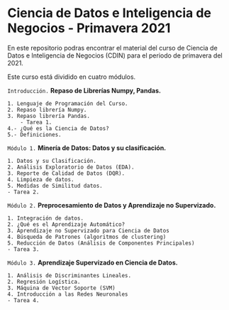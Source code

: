 # Ciencia de Datos e Inteligencia de Negocios - Primavera 2021
En este repositorio podras encontrar el material del curso de Ciencia de Datos e Inteligencia de Negocios (CDIN) para el periodo de primavera del 2021.

Este curso está dividido en cuatro módulos. 

`Introducción.` **Repaso de Librerías Numpy, Pandas.**

    1. Lenguaje de Programación del Curso.
    2. Repaso librería Numpy.
    3. Repaso librería Pandas.
        - Tarea 1.
    4.- ¿Qué es la Ciencia de Datos?
    5.- Definiciones.
    
`Módulo 1.` **Minería de Datos: Datos y su clasificación.**

    1. Datos y su Clasificación.
    2. Análisis Exploratorio de Datos (EDA).
    3. Reporte de Calidad de Datos (DQR).
    4. Limpieza de datos.
    5. Medidas de Similitud datos.
    - Tarea 2.

`Módulo 2.` **Preprocesamiento de Datos y Aprendizaje no Supervizado.**

    1. Integración de datos.
    2. ¿Qué es el Aprendizaje Automático?
    3. Aprendizaje no Supervizado para Ciencia de Datos
    4. Búsqueda de Patrones (algoritmos de clustering)
    5. Reducción de Datos (Análisis de Componentes Principales)
    - Tarea 3.
    
`Módulo 3.` **Aprendizaje Supervizado en Ciencia de Datos.**

    1. Análisis de Discriminantes Lineales.
    2. Regresión Logística.
    3. Máquina de Vector Soporte (SVM)
    4. Introducción a las Redes Neuronales
    - Tarea 4.
